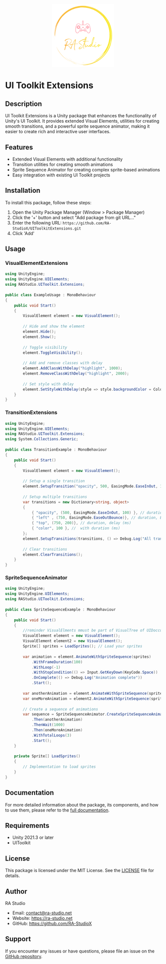 <p align="center">
    <a href="https://ra-studio.net" target="_blank">
        <img src="Images/RAStudio-logo.svg" alt="RA Studio Logo" width="200"/>
    </a>
</p>

# UI Toolkit Extensions

## Description

UI Toolkit Extensions is a Unity package that enhances the functionality of Unity's UI Toolkit. It provides extended Visual Elements, utilities for creating smooth transitions, and a powerful sprite sequence animator, making it easier to create rich and interactive user interfaces.

## Features

- Extended Visual Elements with additional functionality
- Transition utilities for creating smooth animations
- Sprite Sequence Animator for creating complex sprite-based animations
- Easy integration with existing UI Toolkit projects

## Installation

To install this package, follow these steps:

1. Open the Unity Package Manager (Window > Package Manager)
2. Click the '+' button and select "Add package from git URL..."
3. Enter the following URL: `https://github.com/RA-StudioX/UIToolkitExtensions.git`
4. Click 'Add'

## Usage

### VisualElementExtensions

```csharp
using UnityEngine;
using UnityEngine.UIElements;
using RAStudio.UIToolkit.Extensions;

public class ExampleUsage : MonoBehaviour
{
    public void Start()
    {
        VisualElement element = new VisualElement();

        // Hide and show the element
        element.Hide();
        element.Show();

        // Toggle visibility
        element.ToggleVisibility();

        // Add and remove classes with delay
        element.AddClassWithDelay("highlight", 1000);
        element.RemoveClassWithDelay("highlight", 2000);

        // Set style with delay
        element.SetStyleWithDelay(style => style.backgroundColor = Color.red, 1500);
    }
}
```

### TransitionExtensions

```csharp
using UnityEngine;
using UnityEngine.UIElements;
using RAStudio.UIToolkit.Extensions;
using System.Collections.Generic;

public class TransitionExample : MonoBehaviour
{
    public void Start()
    {
        VisualElement element = new VisualElement();

        // Setup a single transition
        element.SetupTransition("opacity", 500, EasingMode.EaseInOut, 100, () => Debug.Log("Transition complete"));

        // Setup multiple transitions
        var transitions = new Dictionary<string, object>
        {
            { "opacity", (500, EasingMode.EaseInOut, 100) }, // duration, EasingMode, delay
            { "left" , (750, EasingMode.EaseOutBounce)}, // duration, EasingMode
            { "top", (750, 200)}, // duration, delay (ms)
            { "color", 100 }, //  with duration (ms)
        };
        element.SetupTransitions(transitions, () => Debug.Log("All transitions complete"));

        // Clear transitions
        element.ClearTransitions();
    }
}
```

### SpriteSequenceAnimator

```csharp
using UnityEngine;
using UnityEngine.UIElements;
using RAStudio.UIToolkit.Extensions;

public class SpriteSequenceExample : MonoBehaviour
{
    public void Start()
    {
        //reminder VisualElments mmust be part of VisualTree of UIDoccuent
        VisualElement element = new VisualElement();
        VisualElement element2 = new VisualElement();
        Sprite[] sprites = LoadSprites(); // Load your sprites

        var animation = element.AnimateWithSpriteSequence(sprites)
            .WithFrameDuration(100)
            .WithLoop(-1)
            .WithStopCondition(() => Input.GetKeyDown(KeyCode.Space))
            .OnComplete(() => Debug.Log("Animation complete"))
            .Start();

        var anotherAnimation = element.AnimateWithSpriteSequence(sprites).WithFrameDuration(100).Withloop(1);
        var oneMoreAnimation = element2.AnimateWithSpriteSequence(sprites).WithFrameDuration(150).Withloop(2);

        // Create a sequence of animations
        var sequence = SpriteSequenceAnimator.CreateSpriteSequenceAnimationSequence(element)
            .Then(anotherAnimation)
            .ThenWait(1000)
            .Then(oneMoreAnimation)
            .WithTotalLoops(3)
            .Start();
    }

    private Sprite[] LoadSprites()
    {
        // Implementation to load sprites
    }
}
```

## Documentation

For more detailed information about the package, its components, and how to use them, please refer to the [full documentation](https://github.com/RA-StudioX/UIToolkitExtensions/blob/main/Documentation~/).

## Requirements

- Unity 2021.3 or later
- UIToolkit

## License

This package is licensed under the MIT License. See the [LICENSE](https://github.com/RA-StudioX/UIToolkitExtensions/blob/main/LICENSE.md) file for details.

## Author

RA Studio

- Email: contact@ra-studio.net
- Website: https://ra-studio.net
- GitHub: https://github.com/RA-StudioX

## Support

If you encounter any issues or have questions, please file an issue on the [GitHub repository](https://github.com/RA-StudioX/UIToolkitExtensions/issues).
